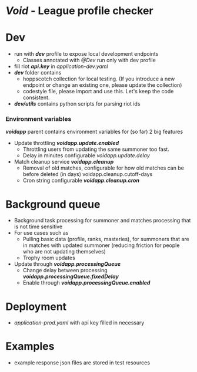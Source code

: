 # _Void_ - League profile checker

# Dev
- run with **_dev_** profile to expose local development endpoints
  - Classes annotated with _@Dev_ run only with dev profile
- fill riot _**api.key**_ in _application-dev.yaml_
- _**dev**_ folder contains
  - hoppscotch collection for local testing. (If you introduce a new endpoint or change an existing one, please update the collection)
  - codestyle file, please import and use this. Let's keep the code consistent.
- _**dev/utils**_ contains python scripts for parsing riot ids

### Environment variables
_**voidapp**_ parent contains environment variables for (so far) 2 big features
- Update throttling _**voidapp.update.enabled**_
  - Throttling users from updating the same summoner too fast.
  - Delay in minutes configurable _voidapp.update.delay_
- Match cleanup service _**voidapp.cleanup**_
  - Removal of old matches, configurable for how old matches can be before deleted (in days) voidapp.cleanup.cutoff-days
  - Cron string configurable _**voidapp.cleanup.cron**_

# Background queue
- Background task processing for summoner and matches processing that is not time sensitive
- For use cases such as
  - Pulling basic data (profile, ranks, masteries), for summoners that are in matches with updated summoner (reducing friction for people who are not updating themselves)
  - Trophy room updates
- Update through _**voidapp.processingQueue**_
  - Change delay between processing _**voidapp.processingQueue.fixedDelay**_
  - Enable through _**voidapp.processingQueue.enabled**_

# Deployment
- _application-prod.yaml_ with api key filled in necessary

# Examples
- example response json files are stored in test resources
